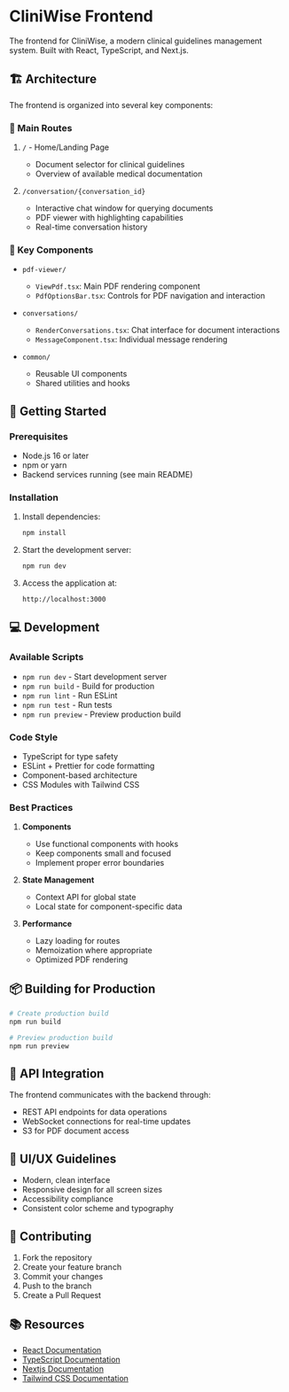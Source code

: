 # CliniWise Frontend

The frontend for CliniWise, a modern clinical guidelines management system. Built with React, TypeScript, and Next.js.

## 🏗️ Architecture

The frontend is organized into several key components:

### 📱 Main Routes

1. `/` - Home/Landing Page

   - Document selector for clinical guidelines
   - Overview of available medical documentation

2. `/conversation/{conversation_id}`
   - Interactive chat window for querying documents
   - PDF viewer with highlighting capabilities
   - Real-time conversation history

### 🧩 Key Components

- `pdf-viewer/`

  - `ViewPdf.tsx`: Main PDF rendering component
  - `PdfOptionsBar.tsx`: Controls for PDF navigation and interaction

- `conversations/`

  - `RenderConversations.tsx`: Chat interface for document interactions
  - `MessageComponent.tsx`: Individual message rendering

- `common/`
  - Reusable UI components
  - Shared utilities and hooks

## 🚀 Getting Started

### Prerequisites

- Node.js 16 or later
- npm or yarn
- Backend services running (see main README)

### Installation

1. Install dependencies:

   ```bash
   npm install
   ```

2. Start the development server:

   ```bash
   npm run dev
   ```

3. Access the application at:
   ```
   http://localhost:3000
   ```

## 💻 Development

### Available Scripts

- `npm run dev` - Start development server
- `npm run build` - Build for production
- `npm run lint` - Run ESLint
- `npm run test` - Run tests
- `npm run preview` - Preview production build

### Code Style

- TypeScript for type safety
- ESLint + Prettier for code formatting
- Component-based architecture
- CSS Modules with Tailwind CSS

### Best Practices

1. **Components**

   - Use functional components with hooks
   - Keep components small and focused
   - Implement proper error boundaries

2. **State Management**

   - Context API for global state
   - Local state for component-specific data

3. **Performance**
   - Lazy loading for routes
   - Memoization where appropriate
   - Optimized PDF rendering

## 📦 Building for Production

```bash
# Create production build
npm run build

# Preview production build
npm run preview
```

## 🔗 API Integration

The frontend communicates with the backend through:

- REST API endpoints for data operations
- WebSocket connections for real-time updates
- S3 for PDF document access

## 🎨 UI/UX Guidelines

- Modern, clean interface
- Responsive design for all screen sizes
- Accessibility compliance
- Consistent color scheme and typography

## 🤝 Contributing

1. Fork the repository
2. Create your feature branch
3. Commit your changes
4. Push to the branch
5. Create a Pull Request

## 📚 Resources

- [React Documentation](https://react.dev/)
- [TypeScript Documentation](https://www.typescriptlang.org/)
- [Nextjs Documentation](https://nextjs.org/)
- [Tailwind CSS Documentation](https://tailwindcss.com/)
